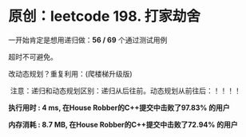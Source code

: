 # 原创：leetcode 198. 打家劫舍

一开始肯定是想用递归做：**56 / 69** 个通过测试用例

超时不可避免。

改动态规划？重复利用：(爬楼梯升级版)

 注意：递归和动态规划区别：递归从后往前。动态规划从前往后：！！！！

**执行用时 : 4 ms, 在House Robber的C++提交中击败了97.83% 的用户**

**内存消耗 : 8.7 MB, 在House Robber的C++提交中击败了72.94% 的用户**

 
